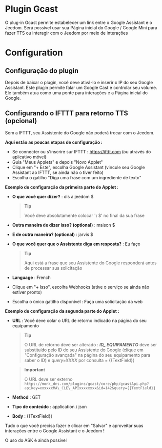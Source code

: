 # Plugin Gcast

O plug-in Gcast permite estabelecer um link entre o Google Assistant e o Jeedom. Será possível usar sua Página inicial do Google / Google Mini para fazer TTS ou interagir com o Jeedom por meio de interações

# Configuration

## Configuração do plugin

Depois de baixar o plugin, você deve ativá-lo e inserir o IP do seu Google Assistant. Este plugin permite falar um Google Cast e controlar seu volume. Ele também atua como uma ponte para interações e a Página inicial do Google.

## Configurando o IFTTT para retorno TTS (opcional)

Sem a IFTTT, seu Assistente do Google não poderá trocar com o Jeedom.

**Aqui estão as poucas etapas de configuração :**

-   Se connecter ou s'inscrire sur IFTTT : <https://ifttt.com> (ou através do aplicativo móvel)
-   Guia "Meus Applets" e depois "Novo Applet"
-   Clique em "+ Este", escolha Google Assistant (vincule seu Google Assistant ao IFTTT, se ainda não o tiver feito)
-   Escolha o gatilho "Diga uma frase com um ingrediente de texto"

**Exemplo de configuração da primeira parte do Applet :**

-   **O que você quer dizer?** : dis à jeedom \$
    > **Tip**
    >
    > Você deve absolutamente colocar '\ $' no final da sua frase

-   **Outra maneira de dizer isso? (optional)** : maison \$
-   **E de outra maneira? (optional)** : jarvis \$
-   **O que você quer que o Assistente diga em resposta?** : Eu faço
    > **Tip**
    >
    > Aqui está a frase que seu Assistente do Google responderá
    > antes de processar sua solicitação

-   **Language** : French
-   Clique em "+ Isso", escolha Webhooks (ative o serviço se ainda não estiver pronto)
-   Escolha o único gatilho disponível : Faça uma solicitação da web

**Exemplo de configuração da segunda parte do Applet :**

-   **URL** : Você deve colar o URL de retorno indicado na página do seu equipamento
    > **Tip**
    >
    > O URL de retorno deve ser alterado : ***ID\_ EQUIPAMENTO*** deve ser substituído pelo ID do seu Assistente do Google (clique em "Configuração avançada" na página do seu equipamento para saber o ID) e *query=XXXX* por consulta = {{TextField}}

    > **Important**
    >
    > O URL deve ser externo ``https://mon\_dns.com/plugins/gcast/core/php/gcastApi.php?apikey=xxxxxxMA\_CLE\_APIxxxxxxxx&id=142&query={{TextField}}``

-   **Method** : GET
-   **Tipo de conteúdo** : application / json
-   **Body** : {{TextField}}

Tudo o que você precisa fazer é clicar em "Salvar" e aproveitar suas interações entre o Google Assistant e o Jeedom !

O uso do ASK é ainda possível
